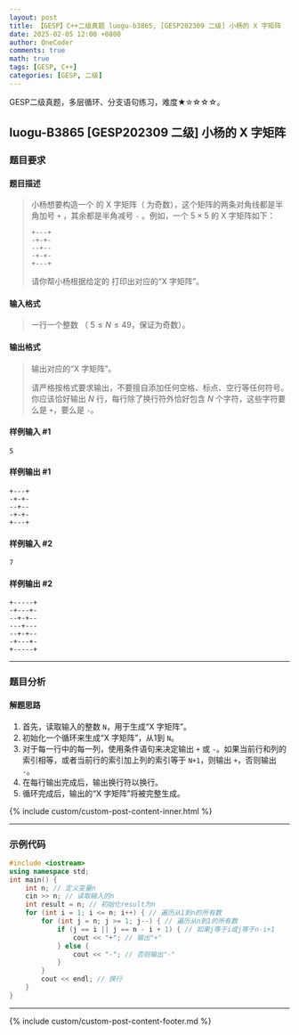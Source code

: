 ```yaml
---
layout: post
title: 【GESP】C++二级真题 luogu-b3865, [GESP202309 二级] 小杨的 X 字矩阵
date: 2025-02-05 12:00 +0800
author: OneCoder
comments: true
math: true
tags: [GESP, C++]
categories: [GESP, 二级]
---
```

GESP二级真题，多层循环、分支语句练习，难度★✮☆☆☆。

<!--more-->

## luogu-B3865 [GESP202309 二级] 小杨的 X 字矩阵

### 题目要求

#### 题目描述

>小杨想要构造一个 的 X 字矩阵（ 为奇数），这个矩阵的两条对角线都是半角加号 `+` ，其余都是半角减号 `-` 。例如，一个 $5 \times 5$ 的 X 字矩阵如下：
>
>```plain
>+---+
>-+-+-
>--+--
>-+-+-
>+---+
>```
>
>请你帮小杨根据给定的 打印出对应的“X 字矩阵”。

#### 输入格式

>一行一个整数 （ $5 \le N \le 49$，保证为奇数）。

#### 输出格式

>输出对应的“X 字矩阵”。
>
>请严格按格式要求输出，不要擅自添加任何空格、标点、空行等任何符号。你应该恰好输出 $N$ 行，每行除了换行符外恰好包含 $N$ 个字符，这些字符要么是 `+`，要么是 `-`。

#### 样例输入 #1

```console
5
```

#### 样例输出 #1

```console
+---+
-+-+-
--+--
-+-+-
+---+
```

#### 样例输入 #2

```console
7
```

#### 样例输出 #2

```console
+-----+
-+---+-
--+-+--
---+---
--+-+--
-+---+-
+-----+
```

---

### 题目分析

#### 解题思路

1. 首先，读取输入的整数 `N`，用于生成“X 字矩阵”。
2. 初始化一个循环来生成“X 字矩阵”，从1到 `N`。
3. 对于每一行中的每一列，使用条件语句来决定输出 `+` 或 `-`。如果当前行和列的索引相等，或者当前行的索引加上列的索引等于 `N+1`，则输出 `+`，否则输出 `-`。
4. 在每行输出完成后，输出换行符以换行。
5. 循环完成后，输出的“X 字矩阵”将被完整生成。

{% include custom/custom-post-content-inner.html %}

---

### 示例代码

```cpp
#include <iostream>
using namespace std;
int main() {
    int n; // 定义变量n
    cin >> n; // 读取输入的n
    int result = n; // 初始化result为n
    for (int i = 1; i <= n; i++) { // 遍历从1到n的所有数
        for (int j = n; j >= 1; j--) { // 遍历从n到1的所有数
            if (j == i || j == n - i + 1) { // 如果j等于i或j等于n-i+1
                cout << "+"; // 输出"+"
            } else {
                cout << "-"; // 否则输出"-"
            }
        }
        cout << endl; // 换行
    }
}
```

---

{% include custom/custom-post-content-footer.md %}
